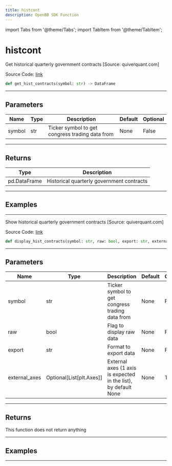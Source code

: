 ```yaml
---
title: histcont
description: OpenBB SDK Function
---
```


import Tabs from '@theme/Tabs';
import TabItem from '@theme/TabItem';

# histcont

<Tabs>
<TabItem value="model" label="Model" default>

Get historical quarterly government contracts [Source: quiverquant.com]

Source Code: [link](https://github.com/OpenBB-finance/OpenBBTerminal/tree/main/openbb_terminal/stocks/government/quiverquant_model.py#L139)

```python
def get_hist_contracts(symbol: str) -> DataFrame
```
---

## Parameters

| Name | Type | Description | Default | Optional |
| ---- | ---- | ----------- | ------- | -------- |
| symbol | str | Ticker symbol to get congress trading data from | None | False |

---

## Returns

| Type | Description |
| ---- | ----------- |
| pd.DataFrame | Historical quarterly government contracts |

---

## Examples

---



</TabItem>
<TabItem value="view" label="View">

Show historical quarterly government contracts [Source: quiverquant.com]

Source Code: [link](https://github.com/OpenBB-finance/OpenBBTerminal/tree/main/openbb_terminal/stocks/government/quiverquant_view.py#L547)

```python
def display_hist_contracts(symbol: str, raw: bool, export: str, external_axes: Optional[List[matplotlib.axes._axes.Axes]]) -> None
```
---

## Parameters

| Name | Type | Description | Default | Optional |
| ---- | ---- | ----------- | ------- | -------- |
| symbol | str | Ticker symbol to get congress trading data from | None | False |
| raw | bool | Flag to display raw data | None | False |
| export | str | Format to export data | None | False |
| external_axes | Optional[List[plt.Axes]] | External axes (1 axis is expected in the list), by default None | None | True |

---

## Returns

This function does not return anything

---

## Examples

---



</TabItem>
</Tabs>